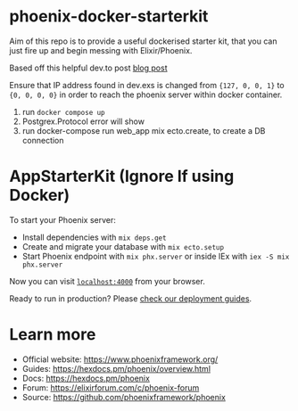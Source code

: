 # phoenix-docker-starterkit

Aim of this repo is to provide a useful dockerised starter kit, that you can just fire up and begin messing with Elixir/Phoenix.

Based off this helpful dev.to post [blog post](https://dev.to/hlappa/development-environment-for-elixir-phoenix-with-docker-and-docker-compose-2g17)

Ensure that IP address found in dev.exs is changed from `{127, 0, 0, 1}` to `{0, 0, 0, 0}` in order to reach the phoenix server within docker container.

1) run `docker compose up`
2) Postgrex.Protocol error will show
3) run docker-compose run web_app mix ecto.create, to create a DB connection

# AppStarterKit (Ignore If using Docker)

To start your Phoenix server:

  * Install dependencies with `mix deps.get`
  * Create and migrate your database with `mix ecto.setup`
  * Start Phoenix endpoint with `mix phx.server` or inside IEx with `iex -S mix phx.server`

Now you can visit [`localhost:4000`](http://localhost:4000) from your browser.

Ready to run in production? Please [check our deployment guides](https://hexdocs.pm/phoenix/deployment.html).

# Learn more

  * Official website: https://www.phoenixframework.org/
  * Guides: https://hexdocs.pm/phoenix/overview.html
  * Docs: https://hexdocs.pm/phoenix
  * Forum: https://elixirforum.com/c/phoenix-forum
  * Source: https://github.com/phoenixframework/phoenix
